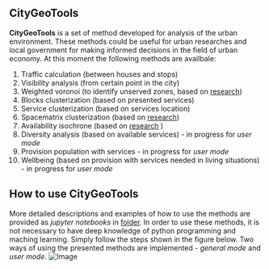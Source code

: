 ## CityGeoTools
**CityGeoTools** is a set of method developed for analysis of the urban environment. These  methods could be useful for urban researches and local government for making informed decisions in the field of urban economy. At this moment the following methods are availbale: 
   
1.   Traffic calculation (between houses and stops)
2.   Visibility analysis (from certain point in the city)
3.   Weighted voronoi (to identify unserved zones, based on [research](https://www.sciencedirect.com/science/article/pii/S187705092032384X))
3.   Blocks clusterization (based on presented services)
4.   Service clusterization (based on services location)
5.   Spacematrix clusterization (based on [research](https://elibrary.ru/item.asp?id=45845752))
6. Availability isochrone (based on [research]() )
7.  Diversity analysis (based on available services) - in progress for *user mode*
8.  Provision population with services - in progress for *user mode*
9.  Wellbeing (based on provision with services needed in living situations) - in progress for *user mode*

## How to use CityGeoTools
More detailed descriptions and examples of how to use the methods are provided as *jupyter notebooks* in [folder](). In order to use these methods, it is not necessary to have deep knowledge of python programming and maching learning. Simply follow the steps shown in the figure below. Two ways of using the presented methods are implemented - *general mode* and *user mode*.
![Image](https://ibb.co/Dz2Wrrv)
